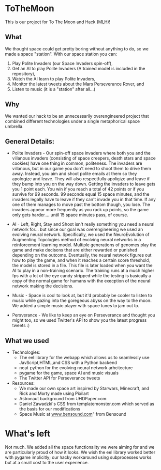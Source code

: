 # ToTheMoon
This is our project for To The Moon and Hack (MLH)!

## What

We thought space could get pretty boring without anything to do, so we made a space "station". With our space station you can:
1. Play Polite Invaders (our Space Invaders spin-off),
2. Get an AI to play Polite Invaders (A trained model is included in the repository),
3. Watch the AI learn to play Polite Invaders,
4. Monitor the latest tweets about the Mars Perseverance Rover, and
5. Listen to music (it is a "station" after all...)


## Why

We wanted our hack to be an unnecessarily overengineered project that combined different technologies under a single metaphorical space umbrella.

## General Details:

* Polite Invaders - Our spin-off space invaders where both you and the villanous invaders (consisting of space creepers, death stars and space cookies) have one thing in common, politeness. The invaders are villanous, but in our game you
don't need to shoot them to drive them away. Instead, you aim and shoot polite emails at them so they apologize and leave. They will also respectfully apoligize and leave if they
bump into you on the way down. Getting the invaders to leave gets you 1 point each. You win if you reach a total of 42 points or if you survive for 99 seconds. 99 seconds
equal 15 space minutes, and the invaders legally have to leave if they can't invade you in that time. If any one of them manages to move past the bottom though, you lose. The invaders appear more frequently as you rack up points, so the game
only gets harder.... until 15 space minutes pass, of course. 

* AI - Left, Right, Stay and Shoot isn't really something you need a neural network for... but since our goal was overengineering we used an evolving neural network. Specifically,
we used the NeuroEvolution of Augmenting Topologies method of evolving neural networks in a reinforcement learning model. Multiple generations of genomes play the game and make decisons that are either
rewarded or punished depending on the outcome. Eventually, the neural network figures out how to play the game, and when it reaches a certain score threshold, the model is stored in a file. This file is
later loaded when you want the AI to play in a non-training scenario. The training runs at a much higher fps with a lot of the eye candy stripped while the testing is basically a copy of the normal game for humans with the execption of the neural network making the decisions.

* Music - Space is cool to look at, but it'd probably be cooler to listen to music while gazing into the goregeous abyss on the way to the moon. We added a simple music player with space tunes to jam out to.

* Persverance - We like to keep an eye on Perseverance and thought you might too, so we used Twitter's API to show you the latest progress tweets :) 


## What we used

* Technologies:
    * The eel library for the webapp which allows us to seamlessly use JavScript,HTML,and CSS with a Python backend
    * neat-python for the evolving neural network arhcitecture
    * pygame for the game, space AI and music visuals
    * The Twitter API for Perseverance tweets
* Resources:
    * We made our own space art inspired by Starwars, Minecraft, and Rick and Morty made using Pixilart
    * Astronaut background from UHDPaper.com
    * Daniel Zawadzki's CSS from templatemonster.com which served as the basis for our modifications
    * Space Music at www.bensound.com" from Bensound
    
    
# What's left

Not much. We added all the space functionality we were aiming for and we are particularly proud of how it looks. We wish the eel library worked better with pygame implicitly; our hacky workaround using subprocesses works but at a small cost to the user experience.




